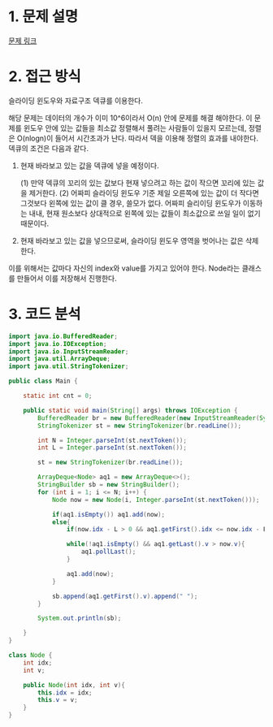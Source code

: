# 1. 문제 설명

[문제 링크](https://www.acmicpc.net/problem/11003)

# 2. 접근 방식

슬라이딩 윈도우와 자료구조 덱큐를 이용한다. 

해당 문제는 데이터의 개수가 이미 10^6이라서 O(n) 안에 문제를 해결 해야한다. 이 문제를 윈도우 안에 있는 값들을 최소값 정렬해서 풀려는 사람들이 있을지 모르는데, 정렬은 O(nlogn)이 들어서 시간초과가 난다. 
따라서 덱을 이용해 정렬의 효과를 내야한다. 덱큐의 조건은 다음과 같다. 

1. 현재 바라보고 있는 값을 덱큐에 넣을 예정이다.

   (1) 만약 덱큐의 꼬리의 있는 값보다 현재 넣으려고 하는 값이 작으면 꼬리에 있는 값을 제거한다. 
   (2) 어짜피 슬라이딩 윈도우 기준 제일 오른쪽에 있는 값이 더 작다면 그것보다 왼쪽에 있는 값이 클 경우, 쓸모가 없다. 어짜피 슬리이딩 윈도우가 이동하는 내내, 현재 원소보다 상대적으로 왼쪽에 있는 값들이 최소값으로 쓰일 일이 없기 때문이다. 

2. 현재 바라보고 있는 값을 넣으므로써, 슬라이딩 윈도우 영역을 벗어나는 값은 삭제한다. 

이를 위해서는 값마다 자신의 index와 value를 가지고 있어야 한다. Node라는 클래스를 만들어서 이를 저장해서 진행한다. 

# 3. 코드 분석 

```java
import java.io.BufferedReader;
import java.io.IOException;
import java.io.InputStreamReader;
import java.util.ArrayDeque;
import java.util.StringTokenizer;

public class Main {

    static int cnt = 0;

    public static void main(String[] args) throws IOException {
        BufferedReader br = new BufferedReader(new InputStreamReader(System.in));
        StringTokenizer st = new StringTokenizer(br.readLine());

        int N = Integer.parseInt(st.nextToken());
        int L = Integer.parseInt(st.nextToken());

        st = new StringTokenizer(br.readLine());

        ArrayDeque<Node> aq1 = new ArrayDeque<>();
        StringBuilder sb = new StringBuilder();
        for (int i = 1; i <= N; i++) {
            Node now = new Node(i, Integer.parseInt(st.nextToken()));

            if(aq1.isEmpty()) aq1.add(now);
            else{
                if(now.idx - L > 0 && aq1.getFirst().idx <= now.idx - L) aq1.poll();

                while(!aq1.isEmpty() && aq1.getLast().v > now.v){
                    aq1.pollLast();
                }

                aq1.add(now);
            }

            sb.append(aq1.getFirst().v).append(" ");
        }

        System.out.println(sb);

    }
}

class Node {
    int idx;
    int v;

    public Node(int idx, int v){
        this.idx = idx;
        this.v = v;
    }
}
```

